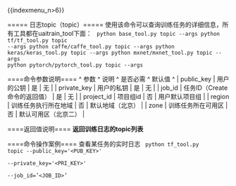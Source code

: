 {{indexmenu_n>6}}


===== 日志topic（topic）=====
使用该命令可以查询训练任务的详细信息，所有工具都在uaitrain\_tool下面：
<code>
python base_tool.py topic --args
python tf/tf_tool.py topic --args
python caffe/caffe_tool.py topic --args
python keras/keras_tool.py topic --args
python mxnet/mxnet_tool.py topic --args
python pytorch/pytorch_tool.py topic --args
</code>

====命令参数说明====
^ 参数            ^  说明                  ^  是否必需  ^  默认值         ^
| public\_key   | 用户的公钥                | 是      |  无           |
| private\_key  | 用户的私钥                | 是      |  无           |
| job\_id       | 任务ID（Create 命令的返回值）  | 是      |  无           |
| project\_id   | 项目组id                | 否      |  用户默认项目组     |
| region        | 训练任务执行所在地域           | 否      |  默认地域（北京）    |
| zone          | 训练任务所在可用区            | 否      |  默认可用区（北京二）  |


====返回值说明====
**返回训练日志的topic列表**

====命令操作案例====
查看某任务的实时日志
<code>
python tf_tool.py topic --public_key='<PUB_KEY>' \
    --private_key='<PRI_KEY>' \
    --job_id=’<JOB_ID>’
</code>